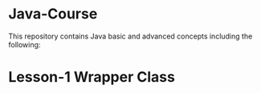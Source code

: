 # Java-Course
This repository contains Java basic and advanced concepts including the following:
# Lesson-1 Wrapper Class
